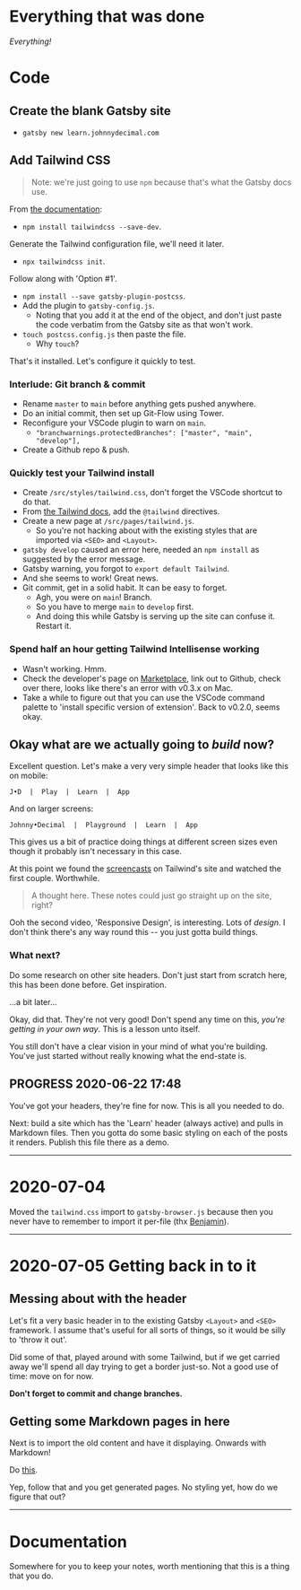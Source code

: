 # Everything that was done

_Everything!_

# Code

## Create the blank Gatsby site

- `gatsby new learn.johnnydecimal.com`

## Add Tailwind CSS

> Note: we're just going to use `npm` because that's what the Gatsby docs use.

From [the documentation](https://www.gatsbyjs.org/docs/tailwind-css/):

- `npm install tailwindcss --save-dev`.

Generate the Tailwind configuration file, we'll need it later.

- `npx tailwindcss init`.

Follow along with 'Option #1'.

- `npm install --save gatsby-plugin-postcss`.
- Add the plugin to `gatsby-config.js`.
  - Noting that you add it at the end of the object, and don't just paste the code verbatim from the Gatsby site as that won't work.
- `touch postcss.config.js` then paste the file.
  - Why `touch`?

That's it installed. Let's configure it quickly to test.

### Interlude: Git branch & commit

- Rename `master` to `main` before anything gets pushed anywhere.
- Do an initial commit, then set up Git-Flow using Tower.
- Reconfigure your VSCode plugin to warn on `main`.
  - `"branchwarnings.protectedBranches": ["master", "main", "develop"],`
- Create a Github repo & push.

### Quickly test your Tailwind install

- Create `/src/styles/tailwind.css`, don't forget the VSCode shortcut to do that.
- From [the Tailwind docs](https://tailwindcss.com/docs/installation/#3-use-tailwind-in-your-css), add the `@tailwind` directives.
- Create a new page at `/src/pages/tailwind.js`.
  - So you're not hacking about with the existing styles that are imported via `<SEO>` and `<Layout>`.
- `gatsby develop` caused an error here, needed an `npm install` as suggested by the error message.
- Gatsby warning, you forgot to `export default Tailwind`.
- And she seems to work! Great news.
- Git commit, get in a solid habit. It can be easy to forget.
  - Agh, you were on `main`! Branch.
  - So you have to merge `main` to `develop` first.
  - And doing this while Gatsby is serving up the site can confuse it. Restart it.

### Spend half an hour getting Tailwind Intellisense working

- Wasn't working. Hmm.
- Check the developer's page on [Marketplace](https://marketplace.visualstudio.com/items?itemName=bradlc.vscode-tailwindcss&ssr=false#qna), link out to Github, check over there, looks like there's an error with v0.3.x on Mac.
- Take a while to figure out that you can use the VSCode command palette to 'install specific version of extension'. Back to v0.2.0, seems okay.

## Okay what are we actually going to _build_ now?

Excellent question. Let's make a very very simple header that looks like this on mobile:

```
J•D  |  Play  |  Learn  |  App
```

And on larger screens:

```
Johnny•Decimal  |  Playground  |  Learn  |  App
```

This gives us a bit of practice doing things at different screen sizes even though it probably isn't necessary in this case.

At this point we found the [screencasts](https://tailwindcss.com/course/the-utility-first-workflow/) on Tailwind's site and watched the first couple. Worthwhile.

> A thought here. These notes could just go straight up on the site, right?

Ooh the second video, 'Responsive Design', is interesting. Lots of _design_. I don't think there's any way round this -- you just gotta build things.

### What next?

Do some research on other site headers. Don't just start from scratch here, this has been done before. Get inspiration.

...a bit later...

Okay, did that. They're not very good! Don't spend any time on this, _you're getting in your own way_. This is a lesson unto itself.

You still don't have a clear vision in your mind of what you're building. You've just started without really knowing what the end-state is.

## PROGRESS 2020-06-22 17:48

You've got your headers, they're fine for now. This is all you needed to do.

Next: build a site which has the 'Learn' header (always active) and pulls in Markdown files. Then you gotta do some basic styling on each of the posts it renders. Publish this file there as a demo.

---

# 2020-07-04

Moved the `tailwind.css` import to `gatsby-browser.js` because then you never have to remember to import it per-file (thx [Benjamin](https://lannonbr.com/blog/2020-04-05-tailwind-in-gatsby)).

---

# 2020-07-05 Getting back in to it

## Messing about with the header

Let's fit a very basic header in to the existing Gatsby `<Layout>` and `<SEO>` framework. I assume that's useful for all sorts of things, so it would be silly to 'throw it out'.

Did some of that, played around with some Tailwind, but if we get carried away we'll spend all day trying to get a border just-so. Not a good use of time: move on for now.

**Don't forget to commit and change branches.**

## Getting some Markdown pages in here

Next is to import the old content and have it displaying. Onwards with Markdown!

Do [this](https://www.gatsbyjs.org/docs/adding-markdown-pages/).

Yep, follow that and you get generated pages. No styling yet, how do we figure that out?

---

# Documentation

Somewhere for you to keep your notes, worth mentioning that this is a thing that you do.
